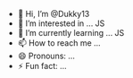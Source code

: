 - 👋 Hi, I’m @Dukky13
- 👀 I’m interested in ... JS
- 🌱 I’m currently learning ... JS
- 📫 How to reach me ...
- 😄 Pronouns: ...
- ⚡ Fun fact: ...

<!---
Dukky13/Dukky13 is a ✨ special ✨ repository because its `README.md` (this file) appears on your GitHub profile.
You can click the Preview link to take a look at your changes.
--->
